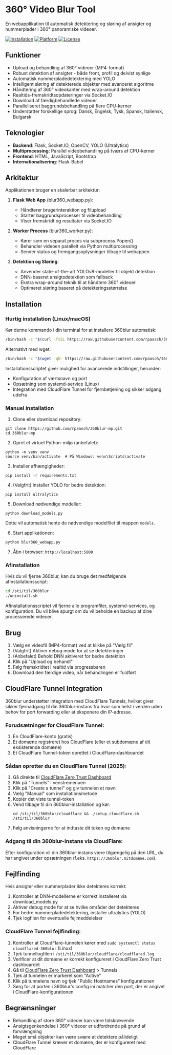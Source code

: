# 360° Video Blur Tool

En webapplikation til automatisk detektering og sløring af ansigter og nummerplader i 360° panoramiske videoer.

[![Installation](https://img.shields.io/badge/Installation-One%20Line-green.svg)](https://github.com/rpaasch/360blur-mp#installation)
[![Platform](https://img.shields.io/badge/Platform-Linux%20%7C%20macOS%20%7C%20Windows-blue.svg)](https://github.com/rpaasch/360blur-mp#installation)
[![License](https://img.shields.io/badge/License-MIT-yellow.svg)](https://opensource.org/licenses/MIT)

## Funktioner

- Upload og behandling af 360° videoer (MP4-format)
- Robust detektion af ansigter - både front, profil og delvist synlige
- Automatisk nummerpladedetektering med YOLO
- Intelligent sløring af detekterede objekter med avanceret algoritme
- Håndtering af 360° videokanter med wrap-around detektion
- Realtids-fremskridtsopdateringer via Socket.IO
- Download af færdigbehandlede videoer
- Paralleliseret baggrundsbehandling på flere CPU-kerner
- Understøtter forskellige sprog: Dansk, Engelsk, Tysk, Spansk, Italiensk, Bulgarsk

## Teknologier

- **Backend**: Flask, Socket.IO, OpenCV, YOLO (Ultralytics)
- **Multiprocessing**: Parallel videobehandling på tværs af CPU-kerner
- **Frontend**: HTML, JavaScript, Bootstrap
- **Internationalisering**: Flask-Babel

## Arkitektur

Applikationen bruger en skalerbar arkitektur:

1. **Flask Web App** (blur360_webapp.py):
   - Håndterer brugerinteraktion og filupload
   - Starter baggrundsprocesser til videobehandling
   - Viser fremskridt og resultater via Socket.IO

2. **Worker Process** (blur360_worker.py):
   - Kører som en separat proces via subprocess.Popen()
   - Behandler videoen parallelt via Python multiprocessing
   - Sender status og fremgangsoplysninger tilbage til webappen

3. **Detektion og Sløring**:
   - Anvender state-of-the-art YOLOv8-modeller til objekt detektion
   - DNN-baseret ansigtsdetektion som fallback
   - Ekstra wrap-around teknik til at håndtere 360° videoer
   - Optimeret sløring baseret på detekteringsstørrelse

## Installation

### Hurtig installation (Linux/macOS)

Kør denne kommando i din terminal for at installere 360blur automatisk:

```bash
/bin/bash -c "$(curl -fsSL https://raw.githubusercontent.com/rpaasch/360blur-mp/main/install-remote.sh)"
```

Alternativt med wget:

```bash
/bin/bash -c "$(wget -qO- https://raw.githubusercontent.com/rpaasch/360blur-mp/main/install-remote.sh)"
```

Installationsscriptet giver mulighed for avancerede indstillinger, herunder:
- Konfiguration af værtsnavn og port
- Opsætning som systemd-service (Linux)
- Integration med CloudFlare Tunnel for fjernbetjening og sikker adgang udefra

### Manuel installation

1. Clone eller download repository:
```
git clone https://github.com/rpaasch/360blur-mp.git
cd 360blur-mp
```

2. Opret et virtuel Python-miljø (anbefalet):
```
python -m venv venv
source venv/bin/activate  # På Windows: venv\Scripts\activate
```

3. Installer afhængigheder:
```
pip install -r requirements.txt
```

4. (Valgfrit) Installer YOLO for bedre detektion:
```
pip install ultralytics
```

5. Download nødvendige modeller:
```
python download_models.py
```

Dette vil automatisk hente de nødvendige modelfilet til mappen `models`.

6. Start applikationen:
```
python blur360_webapp.py
```

7. Åbn i browser: `http://localhost:5000`

### Afinstallation

Hvis du vil fjerne 360blur, kan du bruge det medfølgende afinstallationsscript:

```bash
cd /sti/til/360blur
./uninstall.sh
```

Afinstallationsscriptet vil fjerne alle programfiler, systemd-services, og konfiguration. Du vil blive spurgt om du vil beholde en backup af dine processerede videoer.

## Brug

1. Vælg en videofil (MP4-format) ved at klikke på "Vælg fil"
2. (Valgfrit) Aktiver debug mode for at se detekteringer
3. (Anbefalet) Behold DNN aktiveret for bedre detektion
4. Klik på "Upload og behandl"
5. Følg fremskridtet i realtid via progressbaren
6. Download den færdige video, når behandlingen er fuldført

## CloudFlare Tunnel Integration

360blur understøtter integration med CloudFlare Tunnels, hvilket giver sikker fjernadgang til din 360blur-instans fra hvor som helst i verden uden behov for port forwarding eller at eksponere din IP-adresse.

### Forudsætninger for CloudFlare Tunnel:

1. En CloudFlare-konto (gratis)
2. Et domæne registreret hos CloudFlare (eller et subdomæne af dit eksisterende domæne)
3. Et CloudFlare Tunnel-token oprettet i CloudFlare-dashboardet

### Sådan opretter du en CloudFlare Tunnel (2025):

1. Gå direkte til [CloudFlare Zero Trust Dashboard](https://one.dash.cloudflare.com/)
2. Klik på "Tunnels" i venstremenuen
3. Klik på "Create a tunnel" og giv tunnelen et navn
4. Vælg "Manual" som installationsmetode
5. Kopiér det viste tunnel-token
6. Vend tilbage til din 360blur-installation og kør:
   ```
   cd /sti/til/360blur/cloudflare && ./setup_cloudflare.sh /sti/til/360blur
   ```
7. Følg anvisningerne for at indtaste dit token og domæne

### Adgang til din 360blur-instans via CloudFlare:

Efter konfiguration vil din 360blur-instans være tilgængelig på den URL, du har angivet under opsætningen (f.eks. `https://360blur.mitdomæne.com`).

## Fejlfinding

Hvis ansigter eller nummerplader ikke detekteres korrekt:

1. Kontroller at DNN-modellerne er korrekt installeret via download_models.py
2. Aktiver debug mode for at se hvilke områder der detekteres
3. For bedre nummerpladedetektering, installer ultralytics (YOLO)
4. Tjek logfilen for eventuelle fejlmeddelelser

### CloudFlare Tunnel fejlfinding:

1. Kontroller at CloudFlare-tunnelen kører med `sudo systemctl status cloudflared-360blur` (Linux)
2. Tjek tunnellogfilen i `/sti/til/360blur/cloudflare/cloudflared.log`
3. Verificer at dit domæne er korrekt konfigureret i CloudFlare Zero Trust dashboardet
4. Gå til [CloudFlare Zero Trust Dashboard](https://one.dash.cloudflare.com/) > Tunnels
5. Tjek at tunnelen er markeret som "Active" 
6. Klik på tunnelens navn og tjek "Public Hostnames" konfigurationen
7. Sørg for at porten i 360blur's config.ini matcher den port, der er angivet i CloudFlare-konfigurationen

## Begrænsninger

- Behandling af store 360° videoer kan være tidskrævende
- Ansigtsgenkendelse i 360° videoer er udfordrende på grund af forvrængning
- Meget små objekter kan være svære at detektere pålideligt
- CloudFlare Tunnel kræver et domæne, der er konfigureret med CloudFlare